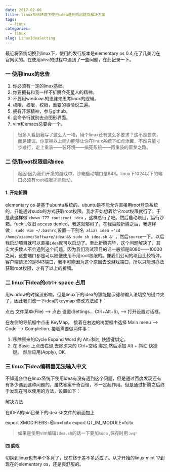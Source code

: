 ```yaml
---
date: 2017-02-06
title: linux系统环境下使用idea遇到的问题及解决方案
tags: 
  - linux
categories:
  - linux
slug: LinuxIdeaSetting
---
```

最近将系统切换到linux下，使用的发行版本是elementary os 0.4,花了几美刀在官网买的。在使用idea的过程中遇到了一些问题，在此记录一下。
<!-- more -->
### 一 使用linux的忠告
 1. 你必须有一定的linux基础。
 2. 你要拥有和我一样不折腾会死星人的精神。
 3. 不要用windows的思维来思考linux的逻辑。
 4. 权限，权限，权限，重要的事情说三遍。
 5. 拥有开源精神，参与github。
 6. 会命令行就别去点图形界面。
 7. vim和emacs总要会一个。
 
 > 很多人看到我写了这么大一堆，用个linux还有这么多要求？这不是要求，而是建议。你掌握以上能力能够让你在linux系统下如虎添翼，不然只能寸步难行，走上重装——装环境——搞死系统——再重装的噩梦之路。

### 二 使用root权限启动idea
>起因:因为我们开发的游戏中，沙箱启动端口是843。linux下1024以下的端口必须有root权限才能启动。

#### 1. 开始折腾
elementary os 是基于ubuntu系统的。ubuntu是不能允许直接用root登录系统的，只能通过sudo的方式获取root权限。我才开始想着给它root权限就行了，于是我这样做:`chown 777 root:root idea` ，这样总行了吧。然后启动项目，运行沙箱。fuck...依旧 access denied，我这就郁闷了。在我百般折腾之后，我这样做：
`sudo vim ~/.bashrc`,设置一下别名` alias idea ='cd /home/xiaomo/Software/idea && sudo sh idea.sh &'` ，然后`source`一下。以后我启动项目就可以直接`idea`就可以启动了。至此折腾完毕，这个问题解决了，其实大多数人不会遇到这个问题，因为我们测试项目的话一般都是8080——10000之间，这些端口都是可以随便使用不用root权限的。像我们公司的项目比较特殊，客户端请求的是843端口，我不可能因为这个原因去改游戏端口，所以只能想办法获取root权限，才有了以上的折腾。

### 二 linux下idea的ctrl+ space 占用
用window的时候没影响，但是linux下的idea的智能提示键和输入法切换的键冲突了，因此我们改一下idea的keymap
修改方法如下：

点击 文件菜单(File) –> 点击 设置(Settings… Ctrl+Alt+S), –> 打开设置对话框。

在左侧的导航框中点击 KeyMap。 
接着在右边的树型框中选择 Main menu –> Code –> Completion. 
接着需要做两件事： 
1. 移除原来的Cycle Expand Word 的 Alt+斜杠 快捷键绑定。 
2. 在 Basic 上点击右键,去除原来的 Ctrl+空格 绑定,然后添加 Alt + 斜杠 快捷键。
然后应用(Apply), OK.

### 三 linux下idea编辑器无法输入中文 
不知道各位在linux系统下使用idea有没有遇到这个问题，但是通过百度发现还有有多少遇到这种问题的。虽然答案千奇百怪，不一定起作用。但是通过折腾之后终于发现在可以使用的方法，设置如下：

解决方法

在IDEA的bin目录下的idea.sh文件的前面加上

export XMODIFIERS=@im=fcitx
export QT_IM_MODULE=fcitx

> 如果是使用vim编辑`idea.sh`的话一下要加`sudo` ,保存时用`:wq!`

#### 四 感叹
切换到linux也有半个多月了，现在终于差不多适应了。从才开始的linux mint 17到现在的elementary os，还是爽舒服的。